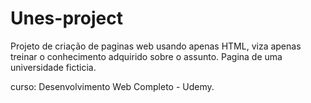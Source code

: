 # Unes-project
Projeto de criação de paginas web usando apenas HTML, viza apenas treinar o conhecimento adquirido sobre o assunto.
Pagina de uma universidade ficticia.

curso: Desenvolvimento Web Completo - Udemy.
